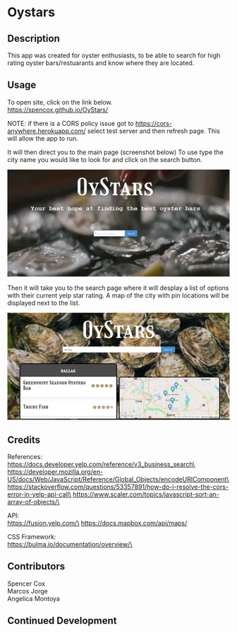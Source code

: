 # Oystars

## Description

This app was created for oyster enthusiasts, to be able to search for high rating oyster bars/restuarants and know where they are located.


## Usage
To open site, click on the link below.\
https://spencox.github.io/OyStars/

NOTE: if there is a CORS policy issue got to https://cors-anywhere.herokuapp.com/ select test server and then refresh page. This will allow the app to run.

It will then direct you to the main page (screenshot below)
To use type the city name you would like to look for and click on the search button.

![alt text](./assets/images/main-page-ss.JPG)

Then it will take you to the search page where it will desplay a list of options with their current yelp star rating. 
A map of the city with pin locations will be displayed next to the list.

![alt text](./assets/images/search-page-ss.JPG)

## Credits
References:\
https://docs.developer.yelp.com/reference/v3_business_search\
https://developer.mozilla.org/en-US/docs/Web/JavaScript/Reference/Global_Objects/encodeURIComponent\
https://stackoverflow.com/questions/53357891/how-do-i-resolve-the-cors-error-in-yelp-api-call\
https://www.scaler.com/topics/javascript-sort-an-array-of-objects/\

API:\
https://fusion.yelp.com/\
https://docs.mapbox.com/api/maps/

CSS Framework:\
https://bulma.io/documentation/overview/\


## Contributors
Spencer Cox\
Marcos Jorge\
Angelica Montoya

## Continued Development 
